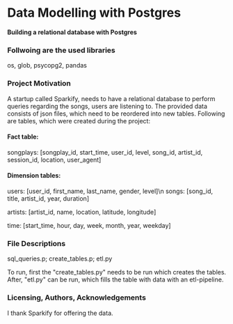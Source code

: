 # Data Modelling with Postgres
**Building a relational database with Postgres**


### Follwoing are the used libraries
os, glob, psycopg2, pandas


### Project Motivation
A startup called Sparkify, needs to have a relational database to perform queries regarding the songs, users are listening to. The provided data consists of json files, which need to be reordered into new tables.
Following are tables, which were created during the project: 

#### Fact table:
songplays: [songplay_id, start_time, user_id, level, song_id, 
                                artist_id, session_id, location, user_agent]

#### Dimension tables:
users:     [user_id, first_name, last_name, gender, level]\n
songs:     [song_id, title, artist_id, year, duration]

artists:   [artist_id, name, location, latitude, longitude]

time:      [start_time, hour, day, week, month, year, weekday]



### File Descriptions
sql_queries.p; 
create_tables.p; 
etl.py

To run, first the "create_tables.py" needs to be run which creates the tables. After, "etl.py" can be run, which fills the table with data with an etl-pipeline. 


### Licensing, Authors, Acknowledgements
I thank Sparkify for offering the data.
